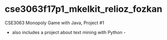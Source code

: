 # cse3063f17p1_mkelkit_relioz_fozkan
CSE3063 Monopoly Game with Java, Project #1
- also includes a project about text mining with Python -
